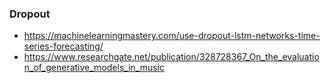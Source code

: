 ### Dropout

- https://machinelearningmastery.com/use-dropout-lstm-networks-time-series-forecasting/
- https://www.researchgate.net/publication/328728367_On_the_evaluation_of_generative_models_in_music
